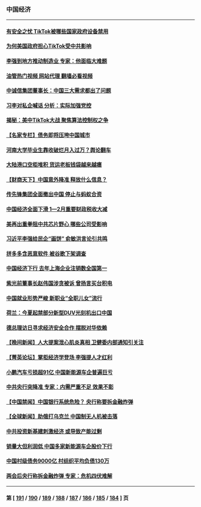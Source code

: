 ### 中国经济
---
#### [有安全之忧 TikTok被哪些国家政府设备禁用](../../pages/ncid283/n13956948.md?03240445) 
#### [为何美国政府担心TikTok受中共影响](../../pages/ncid283/n13956931.md?03240445) 
#### [李强到地方推动制造业 专家：他面临大难题](../../pages/ncid283/n13956840.md?03240445) 
#### [油管热门视频 网站代理 翻墙必看视频](http://138.2.39.72:81/youtube.html?epic-marker?03240445)
#### [中诚信集团董事长：中国三大需求都出了问题](../../pages/ncid283/n13956315.md?03240445) 
#### [习李对私企喊话 分析：实际加强党控](../../pages/ncid283/n13956045.md?03240445) 
#### [揭秘：美中TikTok大战 聚焦算法控制权之争](../../pages/ncid283/n13956048.md?03240445) 
#### [【名家专栏】债务即将压垮中国城市](../../pages/ncid283/n13953703.md?03240445) 
#### [河南大学毕业生靠收破烂月入过万？舆论翻车](../../pages/ncid283/n13955876.md?03240445) 
#### [大陆港口空柜堆积 货运老板钱袋越来越瘪](../../pages/ncid283/n13955172.md?03240445) 
#### [【财商天下】中国意外降准 释放什么信息？](../../pages/ncid283/n13955320.md?03240445) 
#### [传先锋集团全面撤出中国 停止与蚂蚁合资](../../pages/ncid283/n13955259.md?03240445) 
#### [中国经济全面下滑 1—2月重要财政税收大减](../../pages/ncid283/n13955181.md?03240445) 
#### [美再出重拳阻中共芯片野心 哪些公司受影响](../../pages/ncid283/n13955288.md?03240445) 
#### [习近平李强给民企“画饼” 俞敏洪言论引共鸣](../../pages/ncid283/n13954948.md?03240445) 
#### [拼多多含恶意软件 被谷歌下架调查](../../pages/ncid283/n13955053.md?03240445) 
#### [中国经济下行 去年上海企业注销数全国第一](../../pages/ncid283/n13954930.md?03240445) 
#### [紫光前董事长赵伟国涉贪被诉 曾扬言买台积电](../../pages/ncid283/n13954387.md?03240445) 
#### [中国就业形势严峻 新职业“全职儿女”流行](../../pages/ncid283/n13953154.md?03240445) 
#### [荷兰：今夏起禁部分新型DUV光刻机出口中国](../../pages/ncid283/n13953171.md?03240445) 
#### [德总理访日寻求经济安全合作 摆脱对华依赖](../../pages/ncid283/n13953123.md?03240445) 
#### [【晚间新闻】人大提案泄心肌炎真相 卫健委内部通知引关注](../../pages/ncid283/n13952941.md?03240445) 
#### [【菁英论坛】掌柜经济学登场 李强提人才红利](../../pages/ncid283/n13952624.md?03240445) 
#### [小鹏汽车亏损超91亿 中国新能源车企普遍巨亏](../../pages/ncid283/n13952635.md?03240445) 
#### [中共央行突降准 专家：内需严重不足 效果不彰](../../pages/ncid283/n13952465.md?03240445) 
#### [【中国禁闻】中国银行系统危险？ 央行称要拆金融炸弹](../../pages/ncid283/n13951934.md?03240445) 
#### [【全球新闻】助俄打乌克兰 中国制无人机被击落](../../pages/ncid283/n13951745.md?03240445) 
#### [中共投资新基建刺激经济 或导致产能过剩](../../pages/ncid283/n13952122.md?03240445) 
#### [销量大但利润低 中国多家新能源车企股价下行](../../pages/ncid283/n13952073.md?03240445) 
#### [中国村级债务9000亿 村组织平均负债130万](../../pages/ncid283/n13951865.md?03240445) 
#### [两会后央行称拆金融炸弹 专家：危机四伏难解](../../pages/ncid283/n13951410.md?03240445) 

---
#### 第 [ [191](./191.md?03240445) / [190](./190.md?03240445) / [189](./189.md?03240445) / [188](./188.md?03240445) / [187](./187.md?03240445) / [186](./186.md?03240445) / [185](./185.md?03240445) / [184](./184.md?03240445) ] 页
